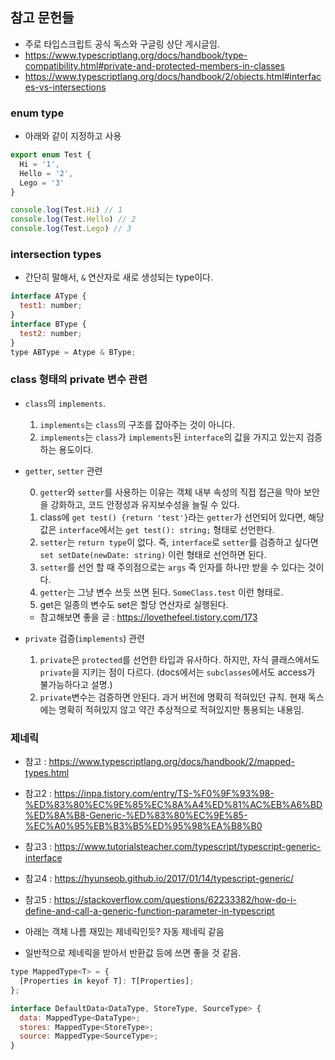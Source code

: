 ## 참고 문헌들

- 주로 타입스크립트 공식 독스와 구글링 상단 게시글임.
- https://www.typescriptlang.org/docs/handbook/type-compatibility.html#private-and-protected-members-in-classes
- https://www.typescriptlang.org/docs/handbook/2/objects.html#interfaces-vs-intersections

### enum type

- 아래와 같이 지정하고 사용

```js
export enum Test {
  Hi = '1',
  Hello = '2',
  Lego = '3'
}

console.log(Test.Hi) // 1
console.log(Test.Hello) // 2
console.log(Test.Lego) // 3
```

### intersection types

- 간단히 말해서, `&` 연산자로 새로 생성되는 type이다.

```js
interface AType {
  test1: number;
}
interface BType {
  test2: number;
}
type ABType = Atype & BType;
```

### class 형태의 private 변수 관련

- `class`의 `implements`.

  1. `implements`는 `class`의 구조를 잡아주는 것이 아니다.
  2. `implements`는 `class`가 `implements`된 `interface`의 값을 가지고 있는지 검증하는 용도이다.

- `getter`, `setter` 관련

  0. `getter`와 `setter`를 사용하는 이유는 객체 내부 속성의 직접 접근을 막아 보안을 강화하고, 코드 안정성과 유지보수성을 늘릴 수 있다.
  1. class에 `get test() {return 'test'}`라는 `getter`가 선언되어 있다면, 해당 값은 `interface`에서는 `get test(): string;` 형태로 선언한다.
  2. `setter`는 `return type`이 없다. 즉, `interface`로 `setter`를 검증하고 싶다면 `set setDate(newDate: string)` 이런 형태로 선언하면 된다.
  3. `setter`를 선언 할 때 주의점으로는 `args` 즉 인자를 하나만 받을 수 있다는 것이다.
  4. `getter`는 그냥 변수 쓰듯 쓰면 된다. `SomeClass.test` 이런 형태로.
  5. get은 일종의 변수도 set은 할당 연산자로 실행된다.

  - 참고해보면 좋을 글 : https://lovethefeel.tistory.com/173

- `private` 검증(`implements`) 관련

  1. `private`은 `protected`를 선언한 타입과 유사하다. 하지만, 자식 클래스에서도 `private`을 지키는 점이 다르다. (docs에서는 `subclasses`에서도 access가 불가능하다고 설명.)
  2. `private`변수는 검증하면 안된다. 과거 버전에 명확히 적혀있던 규칙. 현재 독스에는 명확히 적혀있지 않고 약간 추상적으로 적혀있지만 통용되는 내용임.

### 제네릭

- 참고 : https://www.typescriptlang.org/docs/handbook/2/mapped-types.html
- 참고2 : https://inpa.tistory.com/entry/TS-%F0%9F%93%98-%ED%83%80%EC%9E%85%EC%8A%A4%ED%81%AC%EB%A6%BD%ED%8A%B8-Generic-%ED%83%80%EC%9E%85-%EC%A0%95%EB%B3%B5%ED%95%98%EA%B8%B0
- 참고3 : https://www.tutorialsteacher.com/typescript/typescript-generic-interface
- 참고4 : https://hyunseob.github.io/2017/01/14/typescript-generic/
- 참고5 : https://stackoverflow.com/questions/62233382/how-do-i-define-and-call-a-generic-function-parameter-in-typescript

- 아래는 객체 나름 재밌는 제네릭인듯? 자동 제네릭 같음
- 일반적으로 제네릭을 받아서 반환값 등에 쓰면 좋을 것 같음.

```js
type MappedType<T> = {
  [Properties in keyof T]: T[Properties];
};

interface DefaultData<DataType, StoreType, SourceType> {
  data: MappedType<DataType>;
  stores: MappedType<StoreType>;
  source: MappedType<SourceType>;
}
```
